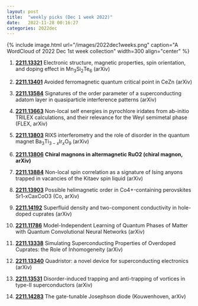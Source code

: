 ```yaml
---
layout: post
title:  "weekly picks (Dec 1 week 2022)"
date:   2022-11-28 00:16:27
categories: 2022dec
---
```


{% include image.html url="/images/2022dec1weeks.png" caption="A WordCloud of 2022 Dec 1st week collection" width=300 align="center" %}

1. **[2211.13321](http://arxiv.org/abs/2211.13321)** Electronic structure, magnetic properties, spin orientation, and doping effect in Mn$_3$Si$_2$Te$_6$ (arXiv)

1. **[2211.13401](http://arxiv.org/abs/2211.13401)** Avoided ferromagnetic quantum critical point in CeZn (arXiv)

1. **[2211.13584](http://arxiv.org/abs/2211.13584)** Signatures of the order parameter of a superconducting adatom layer in quasiparticle interference patterns (arXiv)

1. **[2211.13663](http://arxiv.org/abs/2211.13663)** Non-local self energies in pyrochlore iridates from ab-initio TRILEX calculations, and their relevance for the Weyl semimetal phase (FLEX, arXiv)

1. **[2211.13803](http://arxiv.org/abs/2211.13803)** RIXS interferometry and the role of disorder in the quantum magnet Ba$_3$Ti$_{3-x}$Ir$_{x}$O$_9$ (arXiv)

1. **[2211.13806](http://arxiv.org/abs/2211.13806)** **Chiral magnons in altermagnetic RuO2 (chiral magnon, arXiv)**

1. **[2211.13884](http://arxiv.org/abs/2211.13884)** Non-local spin correlation as a signature of Ising anyons trapped in vacancies of the Kitaev spin liquid (arXiv)

1. **[2211.13903](http://arxiv.org/abs/2211.13903)** Possible helimagnetic order in Co4+-containing perovskites Sr1-xCaxCoO3 (Co, arXiv)

1. **[2211.14192](http://arxiv.org/abs/2211.14192)** Superfluid density and two-component conductivity in hole-doped cuprates (arXiv)

1. **[2211.11786](http://arxiv.org/abs/2211.11786)** Model-Independent Learning of Quantum Phases of Matter with Quantum Convolutional Neural Networks (arXiv)

1. **[2211.13338](http://arxiv.org/abs/2211.13338)** Simulating Superconducting Properties of Overdoped Cuprates: the Role of Inhomogeneity (arXiv)

1. **[2211.13340](http://arxiv.org/abs/2211.13340)** Quadristor: a novel device for superconducting electronics (arXiv)

1. **[2211.13531](http://arxiv.org/abs/2211.13531)** Disorder-induced trapping and anti-trapping of vortices in type-II superconductors (arXiv)

1. **[2211.14283](http://arxiv.org/abs/2211.14283)** The gate-tunable Josephson diode (Kouwenhoven, arXiv)
